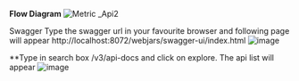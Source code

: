**Flow Diagram**
![Metric _Api2](https://user-images.githubusercontent.com/59208873/120912949-180dca00-c6b1-11eb-9e7b-3eb0d97b520a.jpeg)

Swagger
Type the swagger url in your favourite browser and following page will appear
http://localhost:8072/webjars/swagger-ui/index.html
![image](https://user-images.githubusercontent.com/59208873/120905103-71540a00-c66d-11eb-89e0-e93b286ef1fc.png)


**Type in search box /v3/api-docs and click on explore. The api list will appear
![image](https://user-images.githubusercontent.com/59208873/120905153-c55eee80-c66d-11eb-8d73-192021cc4da9.png)


